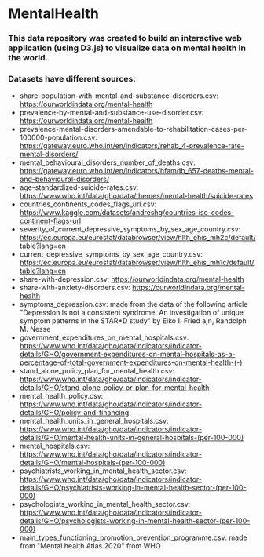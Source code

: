 # MentalHealth

### This data repository was created to build an interactive web application (using D3.js) to visualize data on mental health in the world.
### Datasets have different sources: 
- share-population-with-mental-and-substance-disorders.csv: https://ourworldindata.org/mental-health
- prevalence-by-mental-and-substance-use-disorder.csv: https://ourworldindata.org/mental-health
- prevalence-mental-disorders-amendable-to-rehabilitation-cases-per-100000-population.csv: https://gateway.euro.who.int/en/indicators/rehab_4-prevalence-rate-mental-disorders/
- mental_behavioural_disorders_number_of_deaths.csv: https://gateway.euro.who.int/en/indicators/hfamdb_657-deaths-mental-and-behavioural-disorders/
- age-standardized-suicide-rates.csv: https://www.who.int/data/gho/data/themes/mental-health/suicide-rates
- countries_continents_codes_flags_url.csv: https://www.kaggle.com/datasets/andreshg/countries-iso-codes-continent-flags-url
- severity_of_current_depressive_symptoms_by_sex_age_country.csv: https://ec.europa.eu/eurostat/databrowser/view/hlth_ehis_mh2c/default/table?lang=en
- current_depressive_symptoms_by_sex_age_country.csv: https://ec.europa.eu/eurostat/databrowser/view/hlth_ehis_mh1c/default/table?lang=en
- share-with-depression.csv: https://ourworldindata.org/mental-health
- share-with-anxiety-disorders.csv: https://ourworldindata.org/mental-health
- symptoms_depression.csv: made from the data of the following article "Depression is not a consistent syndrome: An investigation of unique symptom patterns in the STAR*D study" by Eiko I. Fried a,n, Randolph M. Nesse
- government_expenditures_on_mental_hospitals.csv: https://www.who.int/data/gho/data/indicators/indicator-details/GHO/government-expenditures-on-mental-hospitals-as-a-percentage-of-total-government-expenditures-on-mental-health-(-)
- stand_alone_policy_plan_for_mental_health.csv: https://www.who.int/data/gho/data/indicators/indicator-details/GHO/stand-alone-policy-or-plan-for-mental-health
- mental_health_policy.csv: https://www.who.int/data/gho/data/indicators/indicator-details/GHO/policy-and-financing
- mental_health_units_in_general_hospitals.csv: https://www.who.int/data/gho/data/indicators/indicator-details/GHO/mental-health-units-in-general-hospitals-(per-100-000)
- mental_hospitals.csv: https://www.who.int/data/gho/data/indicators/indicator-details/GHO/mental-hospitals-(per-100-000)
- psychiatrists_working_in_mental_health_sector.csv: https://www.who.int/data/gho/data/indicators/indicator-details/GHO/psychiatrists-working-in-mental-health-sector-(per-100-000)
- psychologists_working_in_mental_health_sector.csv: https://www.who.int/data/gho/data/indicators/indicator-details/GHO/psychologists-working-in-mental-health-sector-(per-100-000)
- main_types_functioning_promotion_prevention_programme.csv: made from "Mental health Atlas 2020" from WHO 




